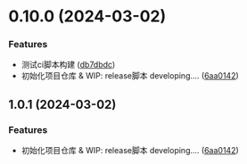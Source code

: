 # 0.10.0 (2024-03-02)


### Features

* 测试ci脚本构建 ([db7dbdc](https://github.com/HXTIA/notifyBoard_C/commit/db7dbdc1ee763a9c6e53b548bfd2abd9a696f7fe))
* 初始化项目仓库 & WIP: release脚本 developing.... ([6aa0142](https://github.com/HXTIA/notifyBoard_C/commit/6aa01422c78cf6bba00ec63e5442df8ad59d3948))



## 1.0.1 (2024-03-02)


### Features

* 初始化项目仓库 & WIP: release脚本 developing.... ([6aa0142](https://github.com/HXTIA/notifyBoard_C/commit/6aa01422c78cf6bba00ec63e5442df8ad59d3948))



